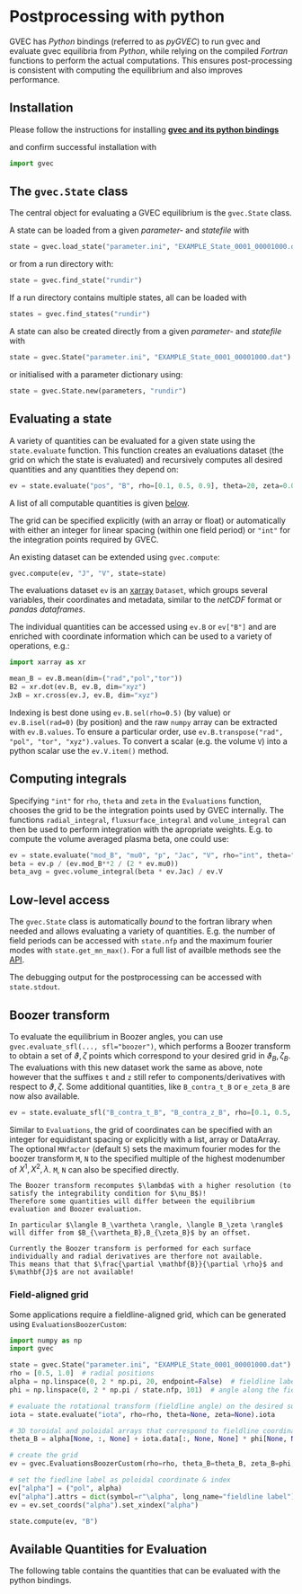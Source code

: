 # Postprocessing with python
GVEC has *Python* bindings (referred to as *pyGVEC*) to run gvec and evaluate gvec equilibria from *Python*, while relying on the compiled *Fortran* functions to perform the actual computations.
This ensures post-processing is consistent with computing the equilibrium and also improves performance.


## Installation

Please follow the instructions for installing [**gvec and its python bindings**](install.md)

and confirm successful installation with
```python
import gvec
```

## The `gvec.State` class

The central object for evaluating a GVEC equilibrium is the `gvec.State` class.

A state can be loaded from a given *parameter-* and *statefile* with
```python
state = gvec.load_state("parameter.ini", "EXAMPLE_State_0001_00001000.dat")
```
or from a run directory with:
```python
state = gvec.find_state("rundir")
```

If a run directory contains multiple states, all can be loaded with
```python
states = gvec.find_states("rundir")
```

A state can also be created directly from a given *parameter-* and *statefile* with
```python
state = gvec.State("parameter.ini", "EXAMPLE_State_0001_00001000.dat")
```
or initialised with a parameter dictionary using:
```python
state = gvec.State.new(parameters, "rundir")
```

## Evaluating a state

A variety of quantities can be evaluated for a given state using the `state.evaluate` function.
This function creates an evaluations dataset (the grid on which the state is evaluated)
and recursively computes all desired quantities and any quantities they depend on:
```python
ev = state.evaluate("pos", "B", rho=[0.1, 0.5, 0.9], theta=20, zeta=0.0)
```

A list of all computable quantities is given [below](#available-quantities-for-evaluation).

The grid can be specified explicitly (with an array or float) or automatically with either an integer
for linear spacing (within one field period) or `"int"` for the integration points required by GVEC.

An existing dataset can be extended using `gvec.compute`:
```python
gvec.compute(ev, "J", "V", state=state)
```

The evaluations dataset `ev` is an [xarray](https://docs.xarray.dev/) `Dataset`, which groups several variables,
their coordinates and metadata, similar to the *netCDF* format or *pandas dataframes*.

The individual quantities can be accessed using `ev.B` or `ev["B"]` and are enriched with coordinate information
which can be used to a variety of operations, e.g.:
```python
import xarray as xr

mean_B = ev.B.mean(dim=("rad","pol","tor"))
B2 = xr.dot(ev.B, ev.B, dim="xyz")
JxB = xr.cross(ev.J, ev.B, dim="xyz")
```
Indexing is best done using `ev.B.sel(rho=0.5)` (by value) or `ev.B.isel(rad=0)` (by position)
and the raw `numpy` array can be extracted with `ev.B.values`.
To ensure a particular order, use `ev.B.transpose("rad", "pol", "tor", "xyz").values`.
To convert a scalar (e.g. the volume `V`) into a python scalar use the `ev.V.item()` method.

## Computing integrals

Specifying `"int"` for `rho`, `theta` and `zeta` in the `Evaluations` function, chooses the grid to be the integration points used by GVEC internally.
The functions `radial_integral`, `fluxsurface_integral` and `volume_integral` can then be used to perform integration with the apropriate weights.
E.g. to compute the volume averaged plasma beta, one could use:

```python
ev = state.evaluate("mod_B", "mu0", "p", "Jac", "V", rho="int", theta="int", zeta="int")
beta = ev.p / (ev.mod_B**2 / (2 * ev.mu0))
beta_avg = gvec.volume_integral(beta * ev.Jac) / ev.V
```

## Low-level access

The `gvec.State` class is automatically *bound* to the fortran library when needed and allows evaluating a variety of quantities.
E.g. the number of field periods can be accessed with `state.nfp` and the maximum fourier modes with `state.get_mn_max()`.
For a full list of availble methods see the [API](<dev/api/core-state>).

The debugging output for the postprocessing can be accessed with `state.stdout`.

## Boozer transform

To evaluate the equilibrium in Boozer angles, you can use `gvec.evaluate_sfl(..., sfl="boozer")`, which performs a Boozer transform to obtain a set of $\vartheta,\zeta$ points which correspond to your desired grid in $\vartheta_B,\zeta_B$.
The evaluations with this new dataset work the same as above, note however that the suffixes `t` and `z` still refer to components/derivatives with respect to $\vartheta,\zeta$.
Some additional quantities, like `B_contra_t_B` or `e_zeta_B` are now also available.
```python
ev = state.evaluate_sfl("B_contra_t_B", "B_contra_z_B", rho=[0.1, 0.5, 0.9], theta=20, zeta=40, MNfactor=5)
```

Similar to `Evaluations`, the grid of coordinates can be specified with an integer for equidistant spacing or explicitly with a list, array or DataArray.
The optional `MNfactor` (default `5`) sets the maximum fourier modes for the boozer transform `M`, `N` to the specified multiple of the highest modenumber of $X^1,X^2,\lambda$.
`M`, `N` can also be specified directly.

```{note}
The Boozer transform recomputes $\lambda$ with a higher resolution (to satisfy the integrability condition for $\nu_B$)!
Therefore some quantities will differ between the equilibrium evaluation and Boozer evaluation.

In particular $\langle B_\vartheta \rangle, \langle B_\zeta \rangle$ will differ from $B_{\vartheta_B},B_{\zeta_B}$ by an offset.

Currently the Boozer transform is performed for each surface individually and radial derivatives are therfore not available.
This means that that $\frac{\partial \mathbf{B}}{\partial \rho}$ and $\mathbf{J}$ are not available!
```

### Field-aligned grid

Some applications require a fieldline-aligned grid, which can be generated using `EvaluationsBoozerCustom`:
```python
import numpy as np
import gvec

state = gvec.State("parameter.ini", "EXAMPLE_State_0001_00001000.dat")
rho = [0.5, 1.0]  # radial positions
alpha = np.linspace(0, 2 * np.pi, 20, endpoint=False)  # fieldline label
phi = np.linspace(0, 2 * np.pi / state.nfp, 101)  # angle along the fieldline

# evaluate the rotational transform (fieldline angle) on the desired surfaces
iota = state.evaluate("iota", rho=rho, theta=None, zeta=None).iota

# 3D toroidal and poloidal arrays that correspond to fieldline coordinates for each surface
theta_B = alpha[None, :, None] + iota.data[:, None, None] * phi[None, None, :]

# create the grid
ev = gvec.EvaluationsBoozerCustom(rho=rho, theta_B=theta_B, zeta_B=phi, state=state, MNfactor=5)

# set the fiedline label as poloidal coordinate & index
ev["alpha"] = ("pol", alpha)
ev["alpha"].attrs = dict(symbol=r"\alpha", long_name="fieldline label")
ev = ev.set_coords("alpha").set_xindex("alpha")

state.compute(ev, "B")
```

## Available Quantities for Evaluation
The following table contains the quantities that can be evaluated with the python bindings.

```{include} ../generators/quantities.md
```
